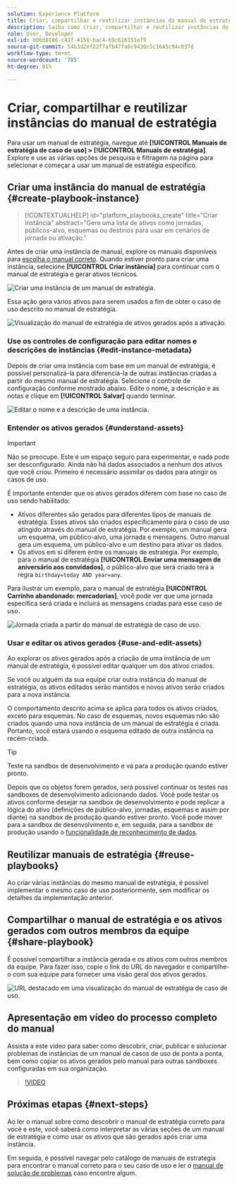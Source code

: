 ```yaml
---
solution: Experience Platform
title: Criar, compartilhar e reutilizar instâncias do manual de estratégia
description: Saiba como criar, compartilhar e reutilizar instâncias do manual de estratégia para concluir seu caso de uso de marketing.
role: User, Developer
exl-id: b06d8186-c41f-4150-bac4-69c616151ef9
source-git-commit: 54b3d2ef22f7afb47fa8c9430c5c1645c94c837d
workflow-type: tm+mt
source-wordcount: '785'
ht-degree: 81%

---
```


# Criar, compartilhar e reutilizar instâncias do manual de estratégia

Para usar um manual de estratégia, navegue até **[!UICONTROL Manuais de estratégia de caso de uso] > [!UICONTROL Manuais de estratégia]**. Explore e use as várias opções de pesquisa e filtragem na página para selecionar e começar a usar um manual de estratégia específico.

## Criar uma instância do manual de estratégia {#create-playbook-instance}

>[!CONTEXTUALHELP]
>id="platform_playbooks_create"
>title="Criar instância"
>abstract="Gere uma lista de ativos como jornadas, públicos-alvo, esquemas ou destinos para usar em cenários de jornada ou ativação."

Antes de criar uma instância de manual, explore os manuais disponíveis para [escolha o manual correto](/help/use-case-playbooks/playbooks/choose.md). Quando estiver pronto para criar uma instância, selecione **[!UICONTROL Criar instância]** para continuar com o manual de estratégia e gerar ativos técnicos.

![Criar uma instância de um manual de estratégia.](/help/use-case-playbooks/assets/playbooks/ui-guide/create-playbook-instance.png)

Essa ação gera vários ativos para serem usados a fim de obter o caso de uso descrito no manual de estratégia.

![Visualização do manual de estratégia de ativos gerados após a ativação.](/help/use-case-playbooks/assets/playbooks/ui-guide/play-view.png)

### Use os controles de configuração para editar nomes e descrições de instâncias {#edit-instance-metadata}

Depois de criar uma instância com base em um manual de estratégia, é possível personalizá-la para diferenciá-la de outras instâncias criadas a partir do mesmo manual de estratégia. Selecione o controle de configuração conforme mostrado abaixo. Edite o nome, a descrição e as notas e clique em **[!UICONTROL Salvar]** quando terminar.

![Editar o nome e a descrição de uma instância.](/help/use-case-playbooks/assets/playbooks/ui-guide/playbook-settings.gif)

### Entender os ativos gerados {#understand-assets}

>[!IMPORTANT]
>
>Não se preocupe. Este é um espaço seguro para experimentar, e nada pode ser desconfigurado. Ainda não há dados associados a nenhum dos ativos que você criou. Primeiro é necessário assimilar os dados para atingir os casos de uso.

É importante entender que os ativos gerados diferem com base no caso de uso sendo habilitado:

* Ativos diferentes são gerados para diferentes tipos de manuais de estratégia. Esses ativos são criados especificamente para o caso de uso atingido através do manual de estratégia. Por exemplo, um manual gera um esquema, um público-alvo, uma jornada e mensagens. Outro manual gera um esquema, um público-alvo e um destino para ativar os dados.
* Os ativos em si diferem entre os manuais de estratégia. Por exemplo, para o manual de estratégia **[!UICONTROL Enviar uma mensagem de aniversário aos convidados]**, o público-alvo que será criado terá a regra `birthday=today AND year=any`.

Para ilustrar um exemplo, para o manual de estratégia **[!UICONTROL Carrinho abandonado: mercadorias]**, você pode ver que uma jornada específica será criada e incluirá as mensagens criadas para esse caso de uso.

![Jornada criada a partir do manual de estratégia de caso de uso.](/help/use-case-playbooks/assets/playbooks/ui-guide/journey-preview.png)

### Usar e editar os ativos gerados {#use-and-edit-assets}

Ao explorar os ativos gerados após a criação de uma instância de um manual de estratégia, é possível editar qualquer um dos ativos criados.

Se você ou alguém da sua equipe criar outra instância do manual de estratégia, os ativos editados serão mantidos e novos ativos serão criados para a nova instância.

O comportamento descrito acima se aplica para todos os ativos criados, exceto para esquemas. No caso de esquemas, novos esquemas não são criados quando uma nova instância de um manual de estratégia é criada. Portanto, você estará usando o esquema editado de outra instância na recém-criada.

>[!TIP]
>
>Teste na sandbox de desenvolvimento e vá para a produção quando estiver pronto.
>
>Depois que os objetos forem gerados, será possível continuar os testes nas sandboxes de desenvolvimento adicionando dados. Você pode testar os ativos conforme desejar na sandbox de desenvolvimento e pode replicar a lógica do ativo (definições de público-alvo, jornadas, esquemas e assim por diante) na sandbox de produção quando estiver pronto. Você pode mover para a sandbox de desenvolvimento e, em seguida, para a sandbox de produção usando o [funcionalidade de reconhecimento de dados](/help/use-case-playbooks/playbooks/data-awareness.md).

## Reutilizar manuais de estratégia {#reuse-playbooks}

Ao criar várias instâncias do mesmo manual de estratégia, é possível implementar o mesmo caso de uso posteriormente, sem modificar os detalhes da implementação anterior.

## Compartilhar o manual de estratégia e os ativos gerados com outros membros da equipe {#share-playbook}

É possível compartilhar a instância gerada e os ativos com outros membros da equipe. Para fazer isso, copie o link do URL do navegador e compartilhe-o com sua equipe para fornecer uma visão geral dos ativos gerados.

![URL destacado em uma visualização do manual de estratégia de caso de uso.](/help/use-case-playbooks/assets/playbooks/ui-guide/playbook-url.png)

## Apresentação em vídeo do processo completo do manual

Assista a este vídeo para saber como descobrir, criar, publicar e solucionar problemas de instâncias de um manual de casos de uso de ponta a ponta, bem como copiar os ativos gerados pelo manual para outras sandboxes configuradas em sua organização.

>[!VIDEO](https://video.tv.adobe.com/v/3427058/?learn=on)

## Próximas etapas {#next-steps}

Ao ler o manual sobre como descobrir o manual de estratégia correto para você e este, você saberá como interpretar as várias seções de um manual de estratégia e como usar os ativos que são gerados após criar uma instância.

Em seguida, é possível navegar pelo catálogo de manuais de estratégia para encontrar o manual correto para o seu caso de uso e ler o [manual de solução de problemas](/help/use-case-playbooks/playbooks/troubleshooting.md) caso encontre algum.
